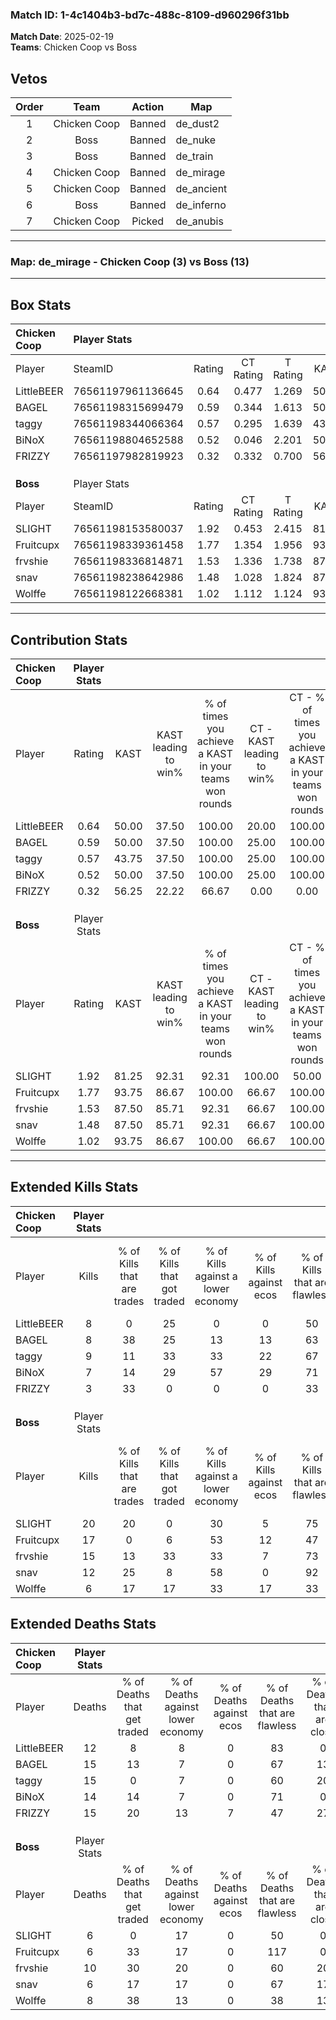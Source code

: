### Match ID: 1-4c1404b3-bd7c-488c-8109-d960296f31bb  
**Match Date**: 2025-02-19  
**Teams**: Chicken Coop vs Boss  

## Vetos  

| Order | Team | Action | Map |
| :---: | :--: | :----: | --- |
| 1 | Chicken Coop | Banned | de_dust2 |
| 2 | Boss | Banned | de_nuke |
| 3 | Boss | Banned | de_train |
| 4 | Chicken Coop | Banned | de_mirage |
| 5 | Chicken Coop | Banned | de_ancient |
| 6 | Boss | Banned | de_inferno |
| 7 | Chicken Coop | Picked | de_anubis |

---  

### **Map**: de_mirage - Chicken Coop (3) vs Boss (13)  
---  

## Box Stats  

| **Chicken Coop** | Player Stats      |        |           |          |       |       |       |         |        |      |     |
| :- | :- | :-: | :-: | :-: | :-: | :-: | :-: | :-: | :-: | :-: | :-: |
| Player           | SteamID           | Rating | CT Rating | T Rating | KAST  |  ADR  | Kills | Assists | Deaths | K/D  | HS% |
| LittleBEER       | 76561197961136645 |  0.64  |   0.477   |  1.269   | 50.00 | 55.1  |   8   |    1    |   12   | 0.67 | 50  |
| BAGEL            | 76561198315699479 |  0.59  |   0.344   |  1.613   | 50.00 | 67.7  |   8   |    3    |   15   | 0.53 | 37  |
| taggy            | 76561198344066364 |  0.57  |   0.295   |  1.639   | 43.75 | 64.6  |   9   |    0    |   15   | 0.60 | 66  |
| BiNoX            | 76561198804652588 |  0.52  |   0.046   |  2.201   | 50.00 | 49.8  |   7   |    3    |   14   | 0.50 | 57  |
| FRIZZY           | 76561197982819923 |  0.32  |   0.332   |  0.700   | 56.25 | 49.5  |   3   |    5    |   15   | 0.20 | 33  |
|                  |                   |        |           |          |       |       |       |         |        |      |     |
|                  |                   |        |           |          |       |       |       |         |        |      |     |
|                  |                   |        |           |          |       |       |       |         |        |      |     |
| **Boss**         | Player Stats      |        |           |          |       |       |       |         |        |      |     |
| Player           | SteamID           | Rating | CT Rating | T Rating | KAST  |  ADR  | Kills | Assists | Deaths | K/D  | HS% |
| SLIGHT           | 76561198153580037 |  1.92  |   0.453   |  2.415   | 81.25 | 119.2 |  20   |    1    |   6    | 3.33 | 35  |
| Fruitcupx        | 76561198339361458 |  1.77  |   1.354   |  1.956   | 93.75 | 88.9  |  17   |    3    |   6    | 2.83 | 70  |
| frvshie          | 76561198336814871 |  1.53  |   1.336   |  1.738   | 87.50 | 100.8 |  15   |    5    |   10   | 1.50 | 40  |
| snav             | 76561198238642986 |  1.48  |   1.028   |  1.824   | 87.50 | 88.9  |  12   |    7    |   6    | 2.00 | 66  |
| Wolffe           | 76561198122668381 |  1.02  |   1.112   |  1.124   | 93.75 | 54.4  |   6   |    7    |   8    | 0.75 | 33  |
---  

## Contribution Stats  

| **Chicken Coop** | Player Stats |       |                      |                                                        |                           |                                                             |                          |                                                            |
| :- | :-: | :-: | :-: | :-: | :-: | :-: | :-: | :-: |
| Player           |    Rating    | KAST  | KAST leading to win% | % of times you achieve a KAST in your teams won rounds | CT - KAST leading to win% | CT - % of times you achieve a KAST in your teams won rounds | T - KAST leading to win% | T - % of times you achieve a KAST in your teams won rounds |
| LittleBEER       |     0.64     | 50.00 |        37.50         |                         100.00                         |           20.00           |                           100.00                            |          66.67           |                           100.00                           |
| BAGEL            |     0.59     | 50.00 |        37.50         |                         100.00                         |           25.00           |                           100.00                            |          50.00           |                           100.00                           |
| taggy            |     0.57     | 43.75 |        37.50         |                         100.00                         |           25.00           |                           100.00                            |          50.00           |                           100.00                           |
| BiNoX            |     0.52     | 50.00 |        37.50         |                         100.00                         |           25.00           |                           100.00                            |          50.00           |                           100.00                           |
| FRIZZY           |     0.32     | 56.25 |        22.22         |                         66.67                          |           0.00            |                            0.00                             |          50.00           |                           100.00                           |
|                  |              |       |                      |                                                        |                           |                                                             |                          |                                                            |
|                  |              |       |                      |                                                        |                           |                                                             |                          |                                                            |
|                  |              |       |                      |                                                        |                           |                                                             |                          |                                                            |
| **Boss**         | Player Stats |       |                      |                                                        |                           |                                                             |                          |                                                            |
| Player           |    Rating    | KAST  | KAST leading to win% | % of times you achieve a KAST in your teams won rounds | CT - KAST leading to win% | CT - % of times you achieve a KAST in your teams won rounds | T - KAST leading to win% | T - % of times you achieve a KAST in your teams won rounds |
| SLIGHT           |     1.92     | 81.25 |        92.31         |                         92.31                          |          100.00           |                            50.00                            |          91.67           |                           100.00                           |
| Fruitcupx        |     1.77     | 93.75 |        86.67         |                         100.00                         |           66.67           |                           100.00                            |          91.67           |                           100.00                           |
| frvshie          |     1.53     | 87.50 |        85.71         |                         92.31                          |           66.67           |                           100.00                            |          90.91           |                           90.91                            |
| snav             |     1.48     | 87.50 |        85.71         |                         92.31                          |           66.67           |                           100.00                            |          90.91           |                           90.91                            |
| Wolffe           |     1.02     | 93.75 |        86.67         |                         100.00                         |           66.67           |                           100.00                            |          91.67           |                           100.00                           |
---  

## Extended Kills Stats  

| **Chicken Coop** | Player Stats |                            |                            |                                    |                         |                              |                                 |                                       |                    |           |
| :- | :-: | :-: | :-: | :-: | :-: | :-: | :-: | :-: | :-: | :-: |
| Player           |    Kills     | % of Kills that are trades | % of Kills that got traded | % of Kills against a lower economy | % of Kills against ecos | % of Kills that are flawless | % of Kills that are close duels | % of Kills that are assisted by flash | Pistol Round Kills | AWP Kills |
| LittleBEER       |      8       |             0              |             25             |                 0                  |            0            |              50              |               25                |                   0                   |         0          |     2     |
| BAGEL            |      8       |             38             |             25             |                 13                 |           13            |              63              |               13                |                   0                   |         0          |     1     |
| taggy            |      9       |             11             |             33             |                 33                 |           22            |              67              |                0                |                  22                   |         0          |     1     |
| BiNoX            |      7       |             14             |             29             |                 57                 |           29            |              71              |               14                |                   0                   |         2          |     0     |
| FRIZZY           |      3       |             33             |             0              |                 0                  |            0            |              33              |                0                |                   0                   |         0          |     0     |
|                  |              |                            |                            |                                    |                         |                              |                                 |                                       |                    |           |
|                  |              |                            |                            |                                    |                         |                              |                                 |                                       |                    |           |
|                  |              |                            |                            |                                    |                         |                              |                                 |                                       |                    |           |
| **Boss**         | Player Stats |                            |                            |                                    |                         |                              |                                 |                                       |                    |           |
| Player           |    Kills     | % of Kills that are trades | % of Kills that got traded | % of Kills against a lower economy | % of Kills against ecos | % of Kills that are flawless | % of Kills that are close duels | % of Kills that are assisted by flash | Pistol Round Kills | AWP Kills |
| SLIGHT           |      20      |             20             |             0              |                 30                 |            5            |              75              |                5                |                  20                   |         9          |     2     |
| Fruitcupx        |      17      |             0              |             6              |                 53                 |           12            |              47              |                6                |                   0                   |         0          |     4     |
| frvshie          |      15      |             13             |             33             |                 33                 |            7            |              73              |               20                |                   0                   |         0          |     1     |
| snav             |      12      |             25             |             8              |                 58                 |            0            |              92              |                8                |                   0                   |         0          |     1     |
| Wolffe           |      6       |             17             |             17             |                 33                 |           17            |              33              |               50                |                   0                   |         0          |     0     |
## Extended Deaths Stats  

| **Chicken Coop** | Player Stats |                             |                                   |                          |                               |                            |                           |               |
| :- | :-: | :-: | :-: | :-: | :-: | :-: | :-: | :-: |
| Player           |    Deaths    | % of Deaths that get traded | % of Deaths against lower economy | % of Deaths against ecos | % of Deaths that are flawless | % of Deaths that are close | % of Deaths while blinded | Deaths to AWP |
| LittleBEER       |      12      |              8              |                 8                 |            0             |              83               |             0              |            17             |       3       |
| BAGEL            |      15      |             13              |                 7                 |            0             |              67               |             13             |             0             |       1       |
| taggy            |      15      |              0              |                 7                 |            0             |              60               |             20             |             7             |       1       |
| BiNoX            |      14      |             14              |                 7                 |            0             |              71               |             0              |             7             |       3       |
| FRIZZY           |      15      |             20              |                13                 |            7             |              47               |             27             |             0             |       1       |
|                  |              |                             |                                   |                          |                               |                            |                           |               |
|                  |              |                             |                                   |                          |                               |                            |                           |               |
|                  |              |                             |                                   |                          |                               |                            |                           |               |
| **Boss**         | Player Stats |                             |                                   |                          |                               |                            |                           |               |
| Player           |    Deaths    | % of Deaths that get traded | % of Deaths against lower economy | % of Deaths against ecos | % of Deaths that are flawless | % of Deaths that are close | % of Deaths while blinded | Deaths to AWP |
| SLIGHT           |      6       |              0              |                17                 |            0             |              50               |             0              |             0             |       1       |
| Fruitcupx        |      6       |             33              |                17                 |            0             |              117              |             0              |             0             |       0       |
| frvshie          |      10      |             30              |                20                 |            0             |              60               |             20             |             0             |       1       |
| snav             |      6       |             17              |                17                 |            0             |              67               |             17             |            17             |       0       |
| Wolffe           |      8       |             38              |                13                 |            0             |              38               |             13             |            13             |       0       |
